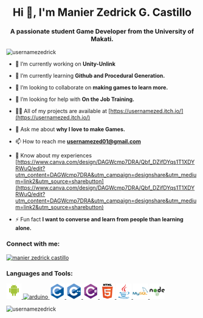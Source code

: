 <h1 align="center">Hi 👋, I'm Manier Zedrick G. Castillo</h1>
<h3 align="center">A passionate student Game Developer from the University of Makati.</h3>

<p align="left"> <img src="https://komarev.com/ghpvc/?username=usernamezedrick&label=Profile%20views&color=0e75b6&style=flat" alt="usernamezedrick" /> </p>

- 🔭 I’m currently working on **Unity-Unlink**

- 🌱 I’m currently learning **Github and Procedural Generation.**

- 👯 I’m looking to collaborate on **making games to learn more.**

- 🤝 I’m looking for help with **On the Job Training.**

- 👨‍💻 All of my projects are available at [https://usernamezed.itch.io/](https://usernamezed.itch.io/)

- 💬 Ask me about **why I love to make Games.**

- 📫 How to reach me **usernamezed01@gmail.com**

- 📄 Know about my experiences [https://www.canva.com/design/DAGWcmp7DRA/Qbf_DZifDYqs1T1XDYRWuQ/edit?utm_content=DAGWcmp7DRA&utm_campaign=designshare&utm_medium=link2&utm_source=sharebutton](https://www.canva.com/design/DAGWcmp7DRA/Qbf_DZifDYqs1T1XDYRWuQ/edit?utm_content=DAGWcmp7DRA&utm_campaign=designshare&utm_medium=link2&utm_source=sharebutton)

- ⚡ Fun fact **I want to converse and learn from people than learning alone.**

<h3 align="left">Connect with me:</h3>
<p align="left">
<a href="https://linkedin.com/in/manier zedrick castillo" target="blank"><img align="center" src="https://raw.githubusercontent.com/rahuldkjain/github-profile-readme-generator/master/src/images/icons/Social/linked-in-alt.svg" alt="manier zedrick castillo" height="30" width="40" /></a>
</p>

<h3 align="left">Languages and Tools:</h3>
<p align="left"> <a href="https://developer.android.com" target="_blank" rel="noreferrer"> <img src="https://raw.githubusercontent.com/devicons/devicon/master/icons/android/android-original-wordmark.svg" alt="android" width="40" height="40"/> </a> <a href="https://www.arduino.cc/" target="_blank" rel="noreferrer"> <img src="https://cdn.worldvectorlogo.com/logos/arduino-1.svg" alt="arduino" width="40" height="40"/> </a> <a href="https://www.cprogramming.com/" target="_blank" rel="noreferrer"> <img src="https://raw.githubusercontent.com/devicons/devicon/master/icons/c/c-original.svg" alt="c" width="40" height="40"/> </a> <a href="https://www.w3schools.com/cpp/" target="_blank" rel="noreferrer"> <img src="https://raw.githubusercontent.com/devicons/devicon/master/icons/cplusplus/cplusplus-original.svg" alt="cplusplus" width="40" height="40"/> </a> <a href="https://www.w3schools.com/cs/" target="_blank" rel="noreferrer"> <img src="https://raw.githubusercontent.com/devicons/devicon/master/icons/csharp/csharp-original.svg" alt="csharp" width="40" height="40"/> </a> <a href="https://www.w3.org/html/" target="_blank" rel="noreferrer"> <img src="https://raw.githubusercontent.com/devicons/devicon/master/icons/html5/html5-original-wordmark.svg" alt="html5" width="40" height="40"/> </a> <a href="https://www.java.com" target="_blank" rel="noreferrer"> <img src="https://raw.githubusercontent.com/devicons/devicon/master/icons/java/java-original.svg" alt="java" width="40" height="40"/> </a> <a href="https://www.mysql.com/" target="_blank" rel="noreferrer"> <img src="https://raw.githubusercontent.com/devicons/devicon/master/icons/mysql/mysql-original-wordmark.svg" alt="mysql" width="40" height="40"/> </a> <a href="https://nodejs.org" target="_blank" rel="noreferrer"> <img src="https://raw.githubusercontent.com/devicons/devicon/master/icons/nodejs/nodejs-original-wordmark.svg" alt="nodejs" width="40" height="40"/> </a> </p>

<p><img align="center" src="https://github-readme-stats.vercel.app/api/top-langs?username=usernamezedrick&show_icons=true&locale=en&layout=compact" alt="usernamezedrick" /></p>
